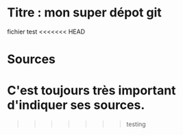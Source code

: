 # Titre : mon super dépot git 

fichier test
<<<<<<< HEAD

# Sources

C'est toujours très important d'indiquer ses sources. 
=======
>>>>>>> testing
